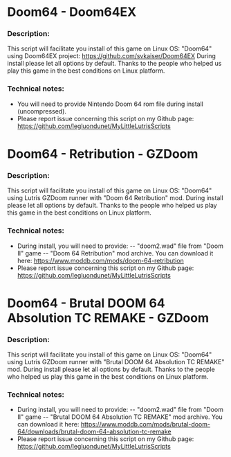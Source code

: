 # Doom64 - Doom64EX

### Description:
This script will facilitate you install of this game on Linux OS:
"Doom64" using Doom64EX project:
https://github.com/svkaiser/Doom64EX
During install please let all options by default.
Thanks to the people who helped us play this game in the best conditions on Linux platform.

### Technical notes:
- You will need to provide Nintendo Doom 64 rom file during install (uncompressed).
- Please report issue concerning this script on my Github page:
https://github.com/legluondunet/MyLittleLutrisScripts

# Doom64 - Retribution - GZDoom

### Description:
This script will facilitate you install of this game on Linux OS:
"Doom64" using Lutris GZDoom runner with "Doom 64 Retribution" mod.
During install please let all options by default.
Thanks to the people who helped us play this game in the best conditions on Linux platform.

### Technical notes:
- During install, you will need to provide:
-- "doom2.wad" file from "Doom II" game
-- "Doom 64 Retribution" mod archive. You can download it here: https://www.moddb.com/mods/doom-64-retribution
- Please report issue concerning this script on my Github page:
https://github.com/legluondunet/MyLittleLutrisScripts

# Doom64 - Brutal DOOM 64 Absolution TC REMAKE - GZDoom

### Description:
This script will facilitate you install of this game on Linux OS:
"Doom64" using Lutris GZDoom runner with "Brutal DOOM 64 Absolution TC REMAKE" mod.
During install please let all options by default.
Thanks to the people who helped us play this game in the best conditions on Linux platform.

### Technical notes:
- During install, you will need to provide:
-- "doom2.wad" file from "Doom II" game
-- "Brutal DOOM 64 Absolution TC REMAKE" mod archive. You can download it here: https://www.moddb.com/mods/brutal-doom-64/downloads/brutal-doom-64-absolution-tc-remake
- Please report issue concerning this script on my Github page:
https://github.com/legluondunet/MyLittleLutrisScripts

